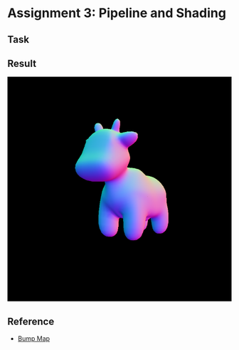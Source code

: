 # Assignment 3: Pipeline and Shading

## Task


## Result

![Result Normal](output_normal.png)

## Reference

- [Bump Map](https://www.slideshare.net/slideshow/bump-mapping/74531555#5)
